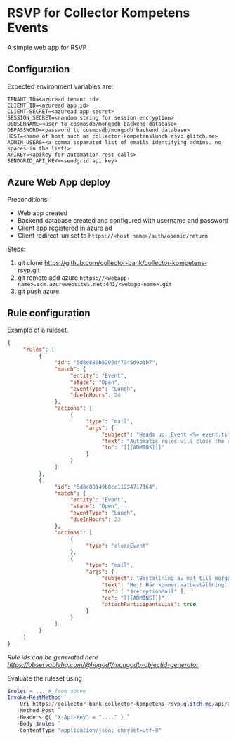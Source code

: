 RSVP for Collector Kompetens Events
===================================

A simple web app for RSVP

Configuration
---------------
Expected environment variables are:

```
TENANT_ID=<azuread tenant id>
CLIENT_ID=<azuread app id>
CLIENT_SECRET=<azuread app secret>
SESSION_SECRET=<random string for session encryption>
DBUSERNAME=<user to cosmosdb/mongodb backend database>
DBPASSWORD=<password to cosmosdb/mongodb backend database>
HOST=<name of host such as collector-kompetenslunch-rsvp.glitch.me>
ADMIN_USERS=<a comma separated list of emails identifying admins. no spaces in the list!>
APIKEY=<apikey for automation rest calls>
SENDGRID_API_KEY=<sendgrid api key>
```

Azure Web App deploy
---------------------

Preconditions: 
  * Web app created
  * Backend database created and configured with username and password
  * Client app registered in azure ad
  * Client redirect-uri set to `https://<host name>/auth/openid/return`

Steps:
  1. git clone https://github.com/collector-bank/collector-kompetens-rsvp.git
  2. git remote add azure `https://<webapp-name>.scm.azurewebsites.net:443/<webapp-name>.git`
  3. git push azure

Rule configuration
------------------
Example of a ruleset.
```json
{
     "rules": [
          {
               "id": "5d8e880b5205df7345d9b1b7",
               "match": {
                    "entity": "Event",
                    "state": "Open",
                    "eventType": "Lunch",
                    "dueInHours": 24
               },
               "actions": [
                    {
                         "type": "mail",
                         "args": {
                              "subject": "Heads up: Event <%= event.title %> is still open",
                              "text": "Automatic rules will close the event and order food in an hour or so, if the event remains open.",
                              "to": "[[[ADMINS]]]"
                         }
                    }
               ]
          },
          {
               "id": "5d8e88149b8cc11234717164",
               "match": {
                    "entity": "Event",
                    "state": "Open",
                    "eventType": "Lunch",
                    "dueInHours": 23
               },
               "actions": [
                    {
                         "type": "closeEvent"
                    },
                    {
                         "type": "mail",
                         "args": {
                              "subject": "Beställning av mat till morgondagens kompetenslunch (<%= event.title %>)",
                              "text": "Hej! Här kommer matbeställning. Tack för hjälpen! Mvh Kompetensgruppen",
                              "to": [ "$receptionMail" ],
                              "cc": "[[[ADMINS]]]",
                              "attachParticipantsList": true
                         }
                    }
               ]
          }
     ]
}
```

*Rule ids can be generated here https://observablehq.com/@hugodf/mongodb-objectid-generator*

Evaluate the ruleset using
```powershell
$rules = ... # from above
Invoke-RestMethod `
   -Uri https://collector-bank-collector-kompetens-rsvp.glitch.me/api/automation/_eval `
   -Method Post `
   -Headers @{ "X-Api-Key" = "...." } `
   -Body $rules `
   -ContentType "application/json; charset=utf-8"
```